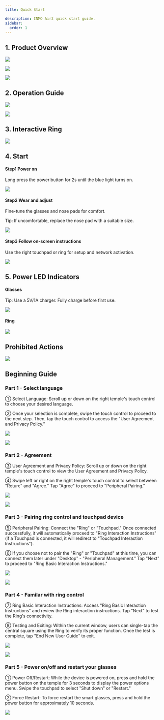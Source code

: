 ```yaml
---
title: Quick Start

description: INMO Air3 quick start guide.
sidebar:
  order: 1
---
```


## 1. Product Overview

![](public/images/air3/quick-start-1.jpg)

![](public/images/air3/quick-start-2.jpg)

![](public/images/air3/quick-start-3.jpg)

## 2. Operation Guide

![](public/images/air3/quick-start-4.png)

![](public/images/air3/quick-start-5.png)

## 3. Interactive Ring

![](public/images/air3/quick-start-6.png)

## 4. Start

#### Step1 Power on

Long press the power button for 2s until the blue light turns on.

![](public/images/air3/quick-start-7.png)

#### Step2 Wear and adjust

Fine-tune the glasses and nose pads for comfort.

Tip: lf uncomfortable, replace the nose pad with a suitable size.

![](public/images/air3/quick-start-8.png)

#### Step3 Follow on-screen instructions

Use the right touchpad or ring for setup and network activation.

![](public/images/air3/quick-start-9.png)

## 5. Power LED Indicators

#### Glasses

Tip: Use a 5V/1A charger. Fully charge before first use.

![](public/images/air3/quick-start-10.png)

#### Ring

![](public/images/air3/quick-start-11.png)

## Prohibited Actions

![](public/images/air3/quick-start-12.png)

## Beginning Guide

### Part 1 - Select language

① Select Language: Scroll up or down on the right temple's touch control to choose your desired language.

② Once your selection is complete, swipe the touch control to proceed to the next step. Then, tap the touch control to access the "User Agreement and Privacy Policy."

![](public/images/air3/quick-start-13.jpg)

![](public/images/air3/quick-start-14.jpg)

### Part 2 - Agreement

③ User Agreement and Privacy Policy: Scroll up or down on the right temple's touch control to view the User Agreement and Privacy Policy.

④ Swipe left or right on the right temple's touch control to select between "Reture" and "Agree." Tap "Agree" to proceed to "Peripheral Pairing."

![](public/images/air3/quick-start-15.jpg)

![](public/images/air3/quick-start-16.jpg)

### Part 3 - Pairing ring control and touchpad device

⑤ Peripheral Pairing: Connect the "Ring" or "Touchpad." Once connected successfully, it will automatically proceed to "Ring Interaction Instructions" (if a Touchpad is connected, it will redirect to "Touchpad Interaction Instructions").

⑥ If you choose not to pair the "Ring" or "Touchpad" at this time, you can connect them later under "Desktop" - "Peripheral Management." Tap "Next" to proceed to "Ring Basic Interaction Instructions."

![](public/images/air3/quick-start-17.jpg)

![](public/images/air3/quick-start-18.jpg)

### Part 4 - Familar with ring control

⑦ Ring Basic Interaction Instructions: Access "Ring Basic Interaction Instructions" and review the Ring interaction instructions. Tap "Next" to test the Ring's connectivity.

⑧ Testing and Exiting: Within the current window, users can single-tap the central square using the Ring to verify its proper function. Once the test is complete, tap "End New User Guide" to exit.

![](public/images/air3/quick-start-19.jpg)

![](public/images/air3/quick-start-20.jpg)

### Part 5 - Power on/off and restart your glasses

① Power Off/Restart: While the device is powered on, press and hold the power button on the temple for 3 seconds to display the power options menu. Swipe the touchpad to select "Shut down" or "Restart."

② Force Restart: To force restart the smart glasses, press and hold the power button for approximately 10 seconds.

![](public/images/air3/quick-start-21.jpg)

